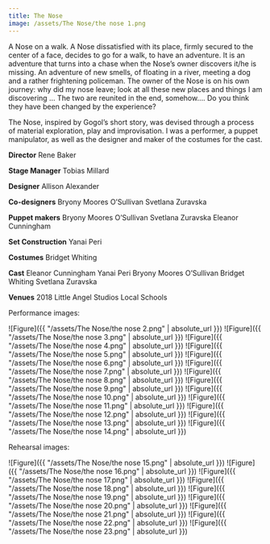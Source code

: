 ```yaml
---
title: The Nose
image: /assets/The Nose/the nose 1.png
---
```


<!-- this is a potential header item: background: "image" -->

A Nose on a walk.
A Nose dissatisfied with its place, firmly secured to the center of a face, decides to go for a walk, to have an adventure. It is an adventure that turns into a chase when the Nose’s owner discovers it/he is missing. An adventure of new smells, of floating in a river, meeting a dog and a rather frightening policeman. The owner of the Nose is on his own journey: why did my nose leave; look at all these new places and things I am discovering …
The two are reunited in the end, somehow…. Do you think they have been changed by the experience?

The Nose, inspired by Gogol’s short story, was devised through a process of material exploration, play and improvisation.
I was a performer, a puppet manipulator, as well as the designer
and maker of the costumes for the cast.

**Director**
Rene Baker

**Stage Manager**
Tobias Millard

**Designer**
Allison Alexander

**Co-designers**
Bryony Moores O’Sullivan
Svetlana Zuravska

**Puppet makers**
Bryony Moores O’Sullivan
Svetlana Zuravska
Eleanor Cunningham

**Set Construction**
Yanai Peri

**Costumes**
Bridget Whiting

**Cast**
Eleanor Cunningham
Yanai Peri
Bryony Moores O’Sullivan
Bridget Whiting
Svetlana Zuravska

**Venues**
2018
Little Angel Studios
Local Schools

Performance images:

![Figure]({{ "/assets/The Nose/the nose 2.png" | absolute_url }})
![Figure]({{ "/assets/The Nose/the nose 3.png" | absolute_url }})
![Figure]({{ "/assets/The Nose/the nose 4.png" | absolute_url }})
![Figure]({{ "/assets/The Nose/the nose 5.png" | absolute_url }})
![Figure]({{ "/assets/The Nose/the nose 6.png" | absolute_url }})
![Figure]({{ "/assets/The Nose/the nose 7.png" | absolute_url }})
![Figure]({{ "/assets/The Nose/the nose 8.png" | absolute_url }})
![Figure]({{ "/assets/The Nose/the nose 9.png" | absolute_url }})
![Figure]({{ "/assets/The Nose/the nose 10.png" | absolute_url }})
![Figure]({{ "/assets/The Nose/the nose 11.png" | absolute_url }})
![Figure]({{ "/assets/The Nose/the nose 12.png" | absolute_url }})
![Figure]({{ "/assets/The Nose/the nose 13.png" | absolute_url }})
![Figure]({{ "/assets/The Nose/the nose 14.png" | absolute_url }})

Rehearsal images:

![Figure]({{ "/assets/The Nose/the nose 15.png" | absolute_url }})
![Figure]({{ "/assets/The Nose/the nose 16.png" | absolute_url }})
![Figure]({{ "/assets/The Nose/the nose 17.png" | absolute_url }})
![Figure]({{ "/assets/The Nose/the nose 18.png" | absolute_url }})
![Figure]({{ "/assets/The Nose/the nose 19.png" | absolute_url }})
![Figure]({{ "/assets/The Nose/the nose 20.png" | absolute_url }})
![Figure]({{ "/assets/The Nose/the nose 21.png" | absolute_url }})
![Figure]({{ "/assets/The Nose/the nose 22.png" | absolute_url }})
![Figure]({{ "/assets/The Nose/the nose 23.png" | absolute_url }})
